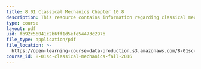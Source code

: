 ```yaml
---
title: 8.01 Classical Mechanics Chapter 10.8
description: This resource contains information regarding classical mechanics.
type: course
layout: pdf
uid: fb92c56041c2b6ff1d5efe54473c297b
file_type: application/pdf
file_location: >-
  https://open-learning-course-data-production.s3.amazonaws.com/8-01sc-classical-mechanics-fall-2016/fb92c56041c2b6ff1d5efe54473c297b_MIT8_01F16_chapter10.8.pdf
course_id: 8-01sc-classical-mechanics-fall-2016
---
```

